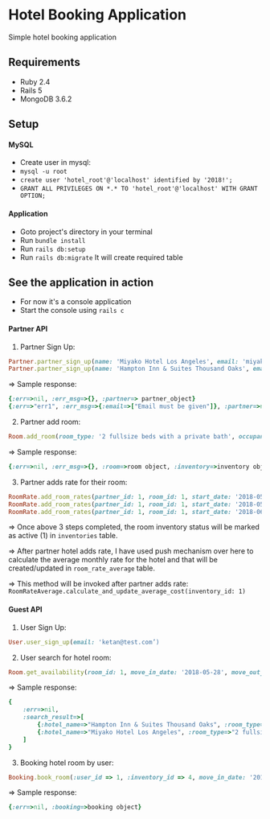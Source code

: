 # Hotel Booking Application

Simple hotel booking application

## Requirements
- Ruby 2.4
- Rails 5
- MongoDB 3.6.2

## Setup
#### MySQL
- Create user in mysql:
- `mysql -u root`
- `create user 'hotel_root'@'localhost' identified by '2018!';`
- `GRANT ALL PRIVILEGES ON *.* TO 'hotel_root'@'localhost' WITH GRANT OPTION;`
#### Application
- Goto project's directory in your terminal
- Run `bundle install`
- Run `rails db:setup`
- Run `rails db:migrate` It will create required table

## See the application in action
- For now it's a console application
- Start the console using `rails c`

#### Partner API
1. Partner Sign Up:
```ruby
Partner.partner_sign_up(name: 'Miyako Hotel Los Angeles', email: 'miyako@test.com')
Partner.partner_sign_up(name: 'Hampton Inn & Suites Thousand Oaks', email: 'hampton@test.com')
```

=> Sample response:
```ruby
{:err=>nil, :err_msg=>{}, :partner=> partner_object}
{:err=>"err1", :err_msg=>{:email=>["Email must be given"]}, :partner=>nil}
```

2. Partner add room:
```ruby
Room.add_room(room_type: '2 full­size beds with a private bath', occupancy: 2, partner_id: 1, total_quantity: 5)
```

=> Sample response:
```ruby
{:err=>nil, :err_msg=>{}, :room=>room object, :inventory=>inventory object}
```

3. Partner adds rate for their room:
```ruby
RoomRate.add_room_rates(partner_id: 1, room_id: 1, start_date: '2018-05-28', end_date: '2018-05-29', rate: 120)
RoomRate.add_room_rates(partner_id: 1, room_id: 1, start_date: '2018-05-30', end_date: '2018-05-31', rate: 140)
RoomRate.add_room_rates(partner_id: 1, room_id: 1, start_date: '2018-06-01', end_date: ‘2018-06-30', rate: 150)
```

=> Once above 3 steps completed, the room inventory status will be marked as active (1) in `inventories` table.

=> After partner hotel adds rate, I have used push mechanism over here to calculate the average monthly rate for the hotel and that will be created/updated in `room_rate_average` table.

=> This method will be invoked after partner adds rate: `RoomRateAverage.calculate_and_update_average_cost(inventory_id: 1)`


#### Guest API
1. User Sign Up:
```ruby
User.user_sign_up(email: 'ketan@test.com’)
```

2. User search for hotel room:
```ruby
Room.get_availability(room_id: 1, move_in_date: '2018-05-28', move_out_date: '2018-06-30')
```

=> Sample response:
```ruby
{
    :err=>nil,
    :search_result=>[
        {:hotel_name=>"Hampton Inn & Suites Thousand Oaks", :room_type=>"2 full­size beds with a private bath", :rent=>4561.85, :inventory_id => 4},
        {:hotel_name=>"Miyako Hotel Los Angeles", :room_type=>"2 full­size beds with a private bath", :rent=>5867.56, :inventory_id => 5}
    ]
}
```

3. Booking hotel room by user:
```ruby
Booking.book_room(:user_id => 1, :inventory_id => 4, move_in_date: '2018-05-28', move_out_date: '2018-06-30', booking_quantity: 1)
```

=> Sample response:
```ruby
{:err=>nil, :booking=>booking object}
```